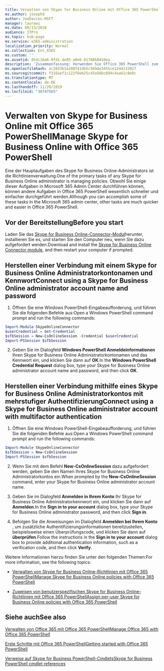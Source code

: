 ```yaml
---
title: Verwalten von Skype for Business Online mit Office 365 PowerShell
ms.author: josephd
author: JoeDavies-MSFT
manager: laurawi
ms.date: 09/13/2018
audience: ITPro
ms.topic: hub-page
ms.service: o365-administration
localization_priority: Normal
ms.collection: Ent_O365
ms.custom: ''
ms.assetid: 054c16e6-9fd1-4e85-a0e6-81788b8410ea
description: 'Zusammenfassung: Verwenden Sie Office 365 PowerShell zum Verwalten von Skype for Business Online-Richtlinien, benutzerspezifischen Richtlinien und Besprechungseinstellungen.'
ms.openlocfilehash: ac3933b3a208f41db5c569de3455ce1244133927
ms.sourcegitcommit: f316aef1c122f8eb25c43a56bc894c4aa61c8e0c
ms.translationtype: MT
ms.contentlocale: de-DE
ms.lasthandoff: 11/20/2019
ms.locfileid: "38747565"
---
```

# <a name="manage-skype-for-business-online-with-office-365-powershell"></a><span data-ttu-id="19589-103">Verwalten von Skype for Business Online mit Office 365 PowerShell</span><span class="sxs-lookup"><span data-stu-id="19589-103">Manage Skype for Business Online with Office 365 PowerShell</span></span>

<span data-ttu-id="19589-104">Eine der Hauptaufgaben des Skype for Business Online-Administrators ist die Richtlinienverwaltung.</span><span class="sxs-lookup"><span data-stu-id="19589-104">One of the primary tasks of any Skype for Business Online administrator is managing policies.</span></span> <span data-ttu-id="19589-105">Obwohl Sie einige dieser Aufgaben in Microsoft 365 Admin Center durchführen können, können andere Aufgaben in Office 365 PowerShell wesentlich schneller und einfacher durchgeführt werden.</span><span class="sxs-lookup"><span data-stu-id="19589-105">Although you can accomplish some of these tasks in the Microsoft 365 admin center, other tasks are much quicker and easier in Office 365 PowerShell.</span></span> 

## <a name="before-you-start"></a><span data-ttu-id="19589-106">Vor der Bereitstellung</span><span class="sxs-lookup"><span data-stu-id="19589-106">Before you start</span></span>

<span data-ttu-id="19589-107">Laden Sie das [Skype for Business Online-Connector-Modul](https://www.microsoft.com/download/details.aspx?id=39366)herunter, installieren Sie es, und starten Sie den Computer neu, wenn Sie dazu aufgefordert werden.</span><span class="sxs-lookup"><span data-stu-id="19589-107">Download and install the [Skype for Business Online Connector module](https://www.microsoft.com/download/details.aspx?id=39366), and then restart your computer if prompted.</span></span>


## <a name="connect-using-a-skype-for-business-online-administrator-account-name-and-password"></a><span data-ttu-id="19589-108">Herstellen einer Verbindung mit einem Skype for Business Online Administratorkontonamen und Kennwort</span><span class="sxs-lookup"><span data-stu-id="19589-108">Connect using a Skype for Business Online administrator account name and password</span></span>

1. <span data-ttu-id="19589-109">Öffnen Sie eine Windows PowerShell-Eingabeaufforderung, und führen Sie die folgenden Befehle aus:</span><span class="sxs-lookup"><span data-stu-id="19589-109">Open a Windows PowerShell command prompt and run the following commands:</span></span> 
    
  ```powershell
  Import-Module SkypeOnlineConnector
  $userCredential = Get-Credential
  $sfbSession = New-CsOnlineSession -Credential $userCredential
  Import-PSSession $sfbSession
  ```

2. <span data-ttu-id="19589-110">Geben Sie im Dialogfeld **Windows PowerShell Anmeldeinformationen** Ihren Skype for Business Online Administratorkontonamen und das Kennwort ein, und klicken Sie dann auf **OK**.</span><span class="sxs-lookup"><span data-stu-id="19589-110">In the **Windows PowerShell Credential Request** dialog box, type your Skype for Business Online administrator account name and password, and then click **OK**.</span></span>


## <a name="connect-using-a-skype-for-business-online-administrator-account-with-multifactor-authentication"></a><span data-ttu-id="19589-111">Herstellen einer Verbindung mithilfe eines Skype for Business Online Administratorkontos mit mehrstufiger Authentifizierung</span><span class="sxs-lookup"><span data-stu-id="19589-111">Connect using a Skype for Business Online administrator account with multifactor authentication</span></span>

1. <span data-ttu-id="19589-112">Öffnen Sie eine Windows PowerShell-Eingabeaufforderung, und führen Sie die folgenden Befehle aus:</span><span class="sxs-lookup"><span data-stu-id="19589-112">Open a Windows PowerShell command prompt and run the following commands:</span></span>

  ```powershell
  Import-Module SkypeOnlineConnector
  $sfbSession = New-CsOnlineSession
  Import-PSSession $sfbSession
  ```

2. <span data-ttu-id="19589-113">Wenn Sie mit dem Befehl **New-CsOnlineSession** dazu aufgefordert werden, geben Sie den Namen Ihres Skype for Business Online Administratorkontos ein.</span><span class="sxs-lookup"><span data-stu-id="19589-113">When prompted by the **New-CsOnlineSession** command, enter your Skype for Business Online administrator account name.</span></span>

3. <span data-ttu-id="19589-114">Geben Sie im Dialogfeld **Anmelden in Ihrem Konto** Ihr Skype for Business Online Administratorkennwort ein, und klicken Sie dann auf **Anmelden**.</span><span class="sxs-lookup"><span data-stu-id="19589-114">In the **Sign in to your account** dialog box, type your Skype for Business Online administrator password, and then click **Sign in**.</span></span>

4. <span data-ttu-id="19589-115">Befolgen Sie die Anweisungen im Dialogfeld **Anmelden bei Ihrem Konto** , um zusätzliche Authentifizierungsinformationen bereitzustellen, beispielsweise einen Überprüfungscode, und klicken Sie dann auf **überprüfen**.</span><span class="sxs-lookup"><span data-stu-id="19589-115">Follow the instructions in the **Sign in to your account** dialog box to provide additional authentication information, such as a verification code, and then click **Verify**.</span></span>

<span data-ttu-id="19589-116">Weitere Informationen hierzu finden Sie unter den folgenden Themen:</span><span class="sxs-lookup"><span data-stu-id="19589-116">For more information, see the following topics:</span></span>
  
- [<span data-ttu-id="19589-117">Verwalten von Skype for Business Online-Richtlinien mit Office 365 PowerShell</span><span class="sxs-lookup"><span data-stu-id="19589-117">Manage Skype for Business Online policies with Office 365 PowerShell</span></span>](manage-skype-for-business-online-policies-with-office-365-powershell.md)
    
- [<span data-ttu-id="19589-118">Zuweisen von benutzerspezifischen Skype for Business Online-Richtlinien mit Office 365 PowerShell</span><span class="sxs-lookup"><span data-stu-id="19589-118">Assign per-user Skype for Business Online policies with Office 365 PowerShell</span></span>](assign-per-user-skype-for-business-online-policies-with-office-365-powershell.md)
    
## <a name="see-also"></a><span data-ttu-id="19589-119">Siehe auch</span><span class="sxs-lookup"><span data-stu-id="19589-119">See also</span></span>

[<span data-ttu-id="19589-120">Verwalten von Office 365 mit Office 365 PowerShell</span><span class="sxs-lookup"><span data-stu-id="19589-120">Manage Office 365 with Office 365 PowerShell</span></span>](manage-office-365-with-office-365-powershell.md)
  
[<span data-ttu-id="19589-121">Erste Schritte mit Office 365 PowerShell</span><span class="sxs-lookup"><span data-stu-id="19589-121">Getting started with Office 365 PowerShell</span></span>](getting-started-with-office-365-powershell.md)

[<span data-ttu-id="19589-122">Verweise auf Skype for Business PowerShell-Cmdlets</span><span class="sxs-lookup"><span data-stu-id="19589-122">Skype for Business PowerShell cmdlet references</span></span>](https://docs.microsoft.com/powershell/module/skype/?view=skype-ps)


